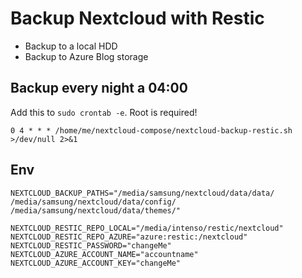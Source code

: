 # Backup Nextcloud with Restic

* Backup to a local HDD
* Backup to Azure Blog storage

## Backup every night a 04:00

Add this to `sudo crontab -e`. Root is required!

```text
0 4 * * * /home/me/nextcloud-compose/nextcloud-backup-restic.sh >/dev/null 2>&1
```

## Env

```shell
NEXTCLOUD_BACKUP_PATHS="/media/samsung/nextcloud/data/data/ /media/samsung/nextcloud/data/config/ /media/samsung/nextcloud/data/themes/"

NEXTCLOUD_RESTIC_REPO_LOCAL="/media/intenso/restic/nextcloud"
NEXTCLOUD_RESTIC_REPO_AZURE="azure:restic:/nextcloud"
NEXTCLOUD_RESTIC_PASSWORD="changeMe"
NEXTCLOUD_AZURE_ACCOUNT_NAME="accountname"
NEXTCLOUD_AZURE_ACCOUNT_KEY="changeMe"


```
